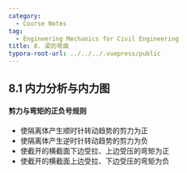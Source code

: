 ```yaml
---
category:
  - Course Notes
tag:
  - Engineering Mechanics for Civil Engineering
title: 8. 梁的弯曲
typora-root-url: ../../../.vuepress/public
---
```


## 8.1 内力分析与内力图

#### 剪力与弯矩的正负号规则

- 使隔离体产生顺时针转动趋势的剪力为正
- 使隔离体产生逆时针转动趋势的剪力为负
- 使截开的横截面下边受拉、上边受压的弯矩为正
- 使截开的横截面上边受拉、下边受压的弯矩为负
